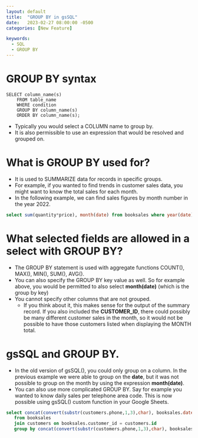 ```yaml
---
layout: default
title:  "GROUP BY in gsSQL"
date:   2023-02-27 08:00:00 -0500
categories: [New Feature]

keywords:
  - SQL
  - GROUP BY
---
```


# GROUP BY syntax
```
SELECT column_name(s)
    FROM table_name
    WHERE condition
    GROUP BY column_name(s)
    ORDER BY column_name(s);
```
* Typically you would select a COLUMN name to group by.
* It is also permissible to use an expression that would be resolved and grouped on.

# What is GROUP BY used for?

* It is used to SUMMARIZE data for records in specific groups.
* For example, if you wanted to find trends in customer sales data, you might want to know the total sales for each month.
* In the following example, we can find sales figures by month number in the year 2022.
```sql
select sum(quantity*price), month(date) from booksales where year(date) = 2022 group by month(date);
```

# What selected fields are allowed in a select with GROUP BY?
* The GROUP BY statement is used with aggregate functions COUNT(), MAX(), MIN(), SUM(), AVG().
* You can also specify the GROUP BY key value as well.  So for example above, you would be permitted to also select **month(date)** (which is the group by key)
* You cannot specify other columns that are not grouped.  
  * If you think about it, this makes sense for the output of the summary record.  If you also included the **CUSTOMER_ID**, there could possibly be many different customer sales in the month, so it would not be possible to have those customers listed when displaying the MONTH total. 

# gsSQL and GROUP BY.
* In the old version of gsSQL(), you could only group on a column.  In the previous example we were able to group on the **date**, but it was not possible to group on the month by using the expression **month(date)**.
* You can also use more complicated GROUP BY.  Say for example you wanted to know daily sales per telephone area code.  This is now possible using gsSQL() custom function in your Google Sheets.
```sql
select concat(convert(substr(customers.phone,1,3),char), booksales.date), count(*) 
   from booksales 
   join customers on booksales.customer_id = customers.id 
   group by concat(convert(substr(customers.phone,1,3),char), booksales.date)
```
